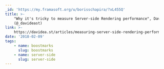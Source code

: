 ```yaml
---
_id: 'https://my.framasoft.org/u/borisschapira/?xL455Q'
title: >-
    "Why it's tricky to measure Server-side Rendering performance", David East
    (@_davideast)
link: >-
    https://davidea.st/articles/measuring-server-side-rendering-performance-is-tricky
date: '2018-02-09'
tags:
    - name: boostmarks
      slug: boostmarks
    - name: server-side
      slug: server-side
---
```


<div class="markdown"><p></p></div>
